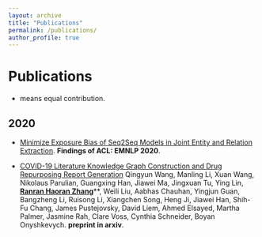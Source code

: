 ```yaml
---
layout: archive
title: "Publications"
permalink: /publications/
author_profile: true
---
```


<!-- {% if author.googlescholar %}
  You can also find my articles on <u><a href="{{author.googlescholar}}">my Google Scholar profile</a>.</u>
{% endif %}

{% include base_path %}

{% for post in site.publications reversed %}
  {% include archive-single.html %}
{% endfor %} -->

# Publications

* means equal contribution.

## 2020

- [Minimize Exposure Bias of Seq2Seq Models in Joint Entity and Relation Extraction](https://arxiv.org/pdf/2009.07503.pdf).  **Findings of ACL: EMNLP 2020**.
  

- [COVID-19 Literature Knowledge Graph Construction and Drug Repurposing Report Generation](https://arxiv.org/pdf/2007.00576.pdf) Qingyun Wang, Manling Li, Xuan Wang, Nikolaus Parulian, Guangxing Han, Jiawei Ma, Jingxuan Tu, Ying Lin, **<u>Ranran Haoran Zhang**</u>**, Weili Liu, Aabhas Chauhan, Yingjun Guan, Bangzheng Li, Ruisong Li, Xiangchen Song, Heng Ji, Jiawei Han, Shih-Fu Chang, James Pustejovsky, David Liem, Ahmed Elsayed, Martha Palmer, Jasmine Rah, Clare Voss, Cynthia Schneider, Boyan Onyshkevych. **preprint in arxiv**.

